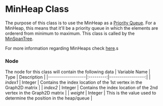 # MinHeap Class
The purpose of this class is to use the MinHeap as a [Priority Queue](https://www.programiz.com/dsa/priority-queue). For a MinHeap, this means that it'll be a priority queue in which the elements are ordererd from minimum to maximum.
This class is called by the [MinSpanTree](MinSpanTree).

For more information regarding MinHeaps check [here](https://www.geeksforgeeks.org/binary-heap/).s

### Node
The node for this class will contain the following data
|   Variable Name   |   Type    |   Description     |
|-------------------|:---------:|------------------:|
|   *index1*        |   Integer |   Contains the index location of the 1st vertex in the Graph2D matrix |
|   *index2*        |   Integer |   Contains the index location of the 2nd vertex in the Graph2D matrix |
|   *weight*        |   Integer |   This is the value used to determine the position in the heap/queue  |
